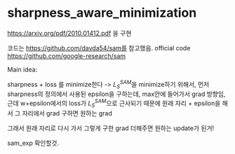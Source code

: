 # sharpness_aware_minimization
https://arxiv.org/pdf/2010.01412.pdf 을 구현

코드는 https://github.com/davda54/sam를 참고했음. official code https://github.com/google-research/sam 

Main idea:

sharpness + loss 를 minimize한다 -> $L_S^{SAM}$을 minimize하기 위해서, 먼저 sharpness의 정의에서 사용된 epsilon을 구하는데,  max안에 들어가서 grad 방향임, 근데 w+epsilon에서의 loss가  $L_S^{SAM}$으로 근사되기 때문에 원래 자리 + epsilon을 해서 그 자리에서 grad 구하면 원하는 grad

그래서 원래 자리로 다시 가서 그렇게 구한 grad 더해주면 원하는 update가 된거!

sam_exp 확인할것.

